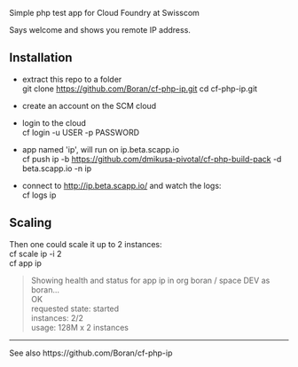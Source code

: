 Simple php test app for Cloud Foundry at Swisscom

Says welcome and shows you remote IP address.


Installation
------------
- extract this repo to a folder  
  git clone https://github.com/Boran/cf-php-ip.git
  cd cf-php-ip.git

- create an account on the SCM cloud  
- login to the cloud   
  cf login -u USER -p PASSWORD

- app named 'ip', will run on ip.beta.scapp.io    
  cf push ip -b https://github.com/dmikusa-pivotal/cf-php-build-pack -d beta.scapp.io -n ip

- connect to http://ip.beta.scapp.io/ and watch the logs:  
  cf logs ip


Scaling
-------
Then one could scale it up to 2 instances:  
cf scale ip -i 2  
cf app ip  
> Showing health and status for app ip in org boran / space DEV as boran...  
OK    
requested state: started  
instances: 2/2  
usage: 128M x 2 instances  




<hr>
See also https://github.com/Boran/cf-php-ip
